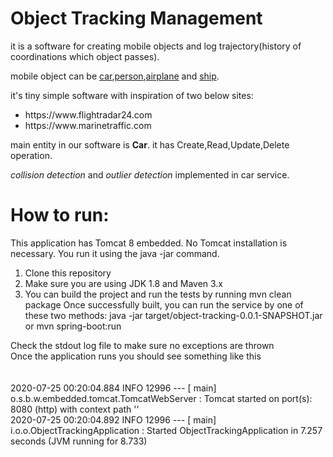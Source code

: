 <h1>Object Tracking Management</h1>
it is a software for creating mobile objects and log trajectory(history of coordinations which object passes).

mobile object can be <ins>car</ins>,<ins>person</ins>,<ins>airplane</ins> and <ins>ship</ins>.

it's tiny simple software with inspiration of two below sites:
<ul>
<li>https://www.flightradar24.com</li>
<li>https://www.marinetraffic.com</li>
</ul>

main entity in our software is <strong>Car</strong>.
it has Create,Read,Update,Delete operation.

<i>collision detection</i> and <i>outlier detection</i> implemented in car service.

<h1>How to run:</h1>

This application has Tomcat 8 embedded. No Tomcat installation is necessary. You run it using the java -jar command.

<ol>
<li>Clone this repository</li>
<li>Make sure you are using JDK 1.8 and Maven 3.x</li>
<li>You can build the project and run the tests by running mvn clean package
Once successfully built, you can run the service by one of these two methods:
        java -jar target/object-tracking-0.0.1-SNAPSHOT.jar
or
        mvn spring-boot:run
</li>
</ol>

<div>Check the stdout log file to make sure no exceptions are thrown</div>
<div>Once the application runs you should see something like this</div>
<br>
<br>
<div>2020-07-25 00:20:04.884  INFO 12996 --- [           main] o.s.b.w.embedded.tomcat.TomcatWebServer  : Tomcat started on port(s): 8080 (http) with context path ''</div>
<div>2020-07-25 00:20:04.892  INFO 12996 --- [           main] i.o.o.ObjectTrackingApplication          : Started ObjectTrackingApplication in 7.257 seconds (JVM running for 8.733)</div>
